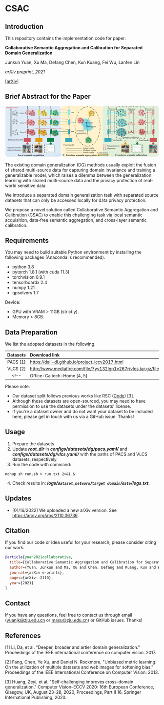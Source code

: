 # CSAC

## Introduction
This repository contains the implementation code for paper:

**Collaborative Semantic Aggregation and Calibration for Separated Domain Generalization**

Junkun Yuan, Xu Ma, Defang Chen, Kun Kuang, Fei Wu, Lanfen Lin

*arXiv preprint, 2021*

[[arXiv](https://arxiv.org/abs/2110.06736)]

## Brief Abstract for the Paper
<p align="center">
    <img src="framework.png" width="900"> <br>
</p>

The existing domain generalization (DG) methods usually 
exploit the fusion of shared multi-source data for capturing domain invariance and training a generalizable model, which raises a dilemma between the generalization learning with shared multi-source data and the privacy protection of real-world sensitive data.

We introduce a separated domain generalization task with separated source datasets that can only be accessed locally for data privacy protection. 

We propose a novel solution called Collaborative Semantic Aggregation and Calibration (CSAC) to enable this challenging task via local semantic acquisition, data-free semantic aggregation, and cross-layer semantic calibration. 

## Requirements
You may need to build suitable Python environment by installing the following packages (Anaconda is recommended).
* python 3.8
* pytorch 1.8.1 (with cuda 11.3)
* torchvision 0.9.1
* tensorboardx 2.4
* numpy 1.21
* qpsolvers 1.7

Device:
* GPU with VRAM > 11GB (strictly).
* Memory > 8GB.

## Data Preparation
We list the adopted datasets in the following.

| Datasets | Download link|
| :-: | :- |
| PACS [1]</a> | https://dali-dl.github.io/project_iccv2017.html |
| VLCS [2] | http://www.mediafire.com/file/7yv132lgn1v267r/vlcs.tar.gz/file | 
<!-- |Office-Caltech-Home [4, 5] | https://people.eecs.berkeley.edu/~jhoffman/domainadapt & https://www.hemanthdv.org/officeHomeDataset.html| -->

Please note:
<!-- - Office-Caltech-Home dataset is constructed by choosing the common classes from Office-Caltech [5] and Office-Home [4] datasets (more details can be found in our paper). -->
- Our dataset split follows previous works like RSC ([Code](https://github.com/DeLightCMU/RSC)) [3].
- Although these datasets are open-sourced, you may need to have permission to use the datasets under the datasets' license. 
- If you're a dataset owner and do not want your dataset to be included here, please get in touch with us via a GitHub issue. Thanks!

## Usage
1. Prepare the datasets. 
2. Update ***root_dir*** in ***configs/datasets/dg/pacs.yaml/*** and ***configs/datasets/dg/vlcs.yaml/*** with the paths of PACS and VLCS datasets, respectively.
3. Run the code with command: 
```
nohup sh run.sh > run.txt 2>&1 &
```
4. Check results in: ***logs/`dataset`_`network`/`target domain`/`date`/logs.txt***.


## Updates
- [01/16/2022] We uploaded a new arXiv version. See https://arxiv.org/abs/2110.06736.


## Citation
If you find our code or idea useful for your research, please consider citing our work.
```bib
@article{yuan2021collaborative,
  title={Collaborative Semantic Aggregation and Calibration for Separated Domain Generalization},
  author={Yuan, Junkun and Ma, Xu and Chen, Defang and Kuang, Kun and Wu, Fei and Lin, Lanfen},
  journal={arXiv e-prints},
  pages={arXiv--2110},
  year={2021}
}
```

## Contact
If you have any questions, feel free to contact us through email (yuanjk@zju.edu.cn or maxu@zju.edu.cn) or GitHub issues. Thanks!

## References
[1] Li, Da, et al. "Deeper, broader and artier domain generalization." Proceedings of the IEEE international conference on computer vision. 2017. 

[2] Fang, Chen, Ye Xu, and Daniel N. Rockmore. "Unbiased metric learning: On the utilization of multiple datasets and web images for softening bias." Proceedings of the IEEE International Conference on Computer Vision. 2013.

[3] Huang, Zeyi, et al. "Self-challenging improves cross-domain generalization." Computer Vision–ECCV 2020: 16th European Conference, Glasgow, UK, August 23–28, 2020, Proceedings, Part II 16. Springer International Publishing, 2020.

<!-- [4] Venkateswara, Hemanth, et al. "Deep hashing network for unsupervised domain adaptation." Proceedings of the IEEE conference on computer vision and pattern recognition. 2017.

[5] Saenko, Kate, et al. "Adapting visual category models to new domains." European conference on computer vision. Springer, Berlin, Heidelberg, 2010. -->

